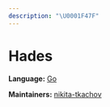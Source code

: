 ```yaml
---
description: "\U0001F47F"
---
```


# Hades

**Language:** [Go](https://golang.org/)

**Maintainers:** [nikita-tkachov](https://github.com/nikita-tkachov)

